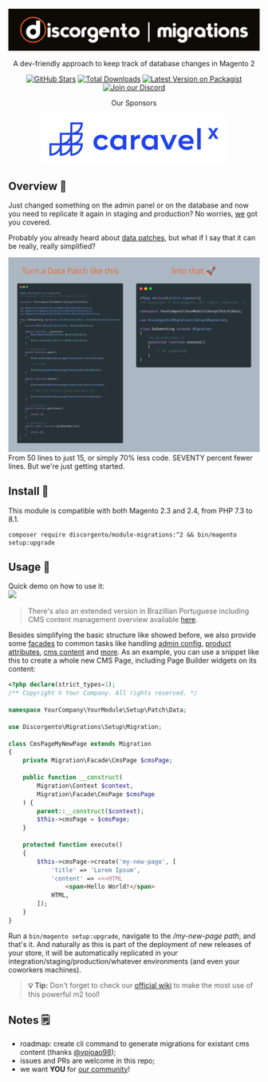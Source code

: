 ![Discorgento Migrations](docs/header.png)

<p align="center">A dev-friendly approach to keep track of database changes in Magento 2</p>
<p align="center">
    <a href="https://github.com/discorgento/module-migrations/stargazers" target="_blank"><img alt="GitHub Stars" src="https://img.shields.io/github/stars/discorgento/module-migrations?style=social"/></a>
    <a href="https://packagist.org/packages/discorgento/module-migrations/stats" target="_blank"><img alt="Total Downloads" src="https://img.shields.io/packagist/dt/discorgento/module-migrations"/></a>
    <a target="_blank" href="https://packagist.org/packages/discorgento/module-migrations"><img src="https://img.shields.io/packagist/v/discorgento/module-migrations" alt="Latest Version on Packagist"></a>
    <a target="_blank" href="https://discord.io/Discorgento"><img alt="Join our Discord" src="https://img.shields.io/discord/768653248902332428?color=%237289d9&label=Discord"/></a>
</p>

<p align="center">Our Sponsors</p>
<p align="center">
    <a href="https://www.caravelx.com/"><img src="docs/sponsors/caravelx.svg" alt="Caravel X"></a>
</p>

## Overview 💭
Just changed something on the admin panel or on the database and now you need to replicate it again in staging and production? No worries, [we](https://discord.io/Discorgento) got you covered.

Probably you already heard about [data patches](https://developer.adobe.com/commerce/php/development/components/declarative-schema/patches/), but what if I say that it can be really, really simplified?  

![image](docs/tldr.png)
From 50 lines to just 15, or simply 70% less code. SEVENTY percent fewer lines.
But we're just getting started.

## Install 🔧
This module is compatible with both Magento 2.3 and 2.4, from PHP 7.3 to 8.1.
```
composer require discorgento/module-migrations:^2 && bin/magento setup:upgrade
```

## Usage 🥤
Quick demo on how to use it:  
<a href="https://odysee.com/@discorgento:8/Introduction-to-Module-Migrations-Magento-discorgento-module-migrations:a"><img src="https://user-images.githubusercontent.com/4603111/202745678-d9960d66-4618-4100-aee1-50a4cc728829.png" height="200"/></a>  
> There's also an extended version in Brazillian Portuguese including CMS content management overview available [here](https://odysee.com/@discorgento:8/Introdu%C3%A7%C3%A3o-ao-Modulo-Migrations-Magento-discorgento-module-migrations:9).

Besides simplifying the basic structure like showed before, we also provide some [facades](https://refactoring.guru/design-patterns/facade) to common tasks like handling [admin config](https://github.com/discorgento/module-migrations/wiki/Admin-Config), [product attributes](https://github.com/discorgento/module-migrations/wiki/Product-Attributes), [cms content](https://github.com/discorgento/module-migrations/wiki/Cms-Content) and [more](https://github.com/discorgento/module-migrations/wiki). As an example, you can use a snippet like this to create a whole new CMS Page, including Page Builder widgets on its content:

```php
<?php declare(strict_types=1);
/** Copyright © Your Company. All rights reserved. */

namespace YourCompany\YourModule\Setup\Patch\Data;

use Discorgento\Migrations\Setup\Migration;

class CmsPageMyNewPage extends Migration
{
    private Migration\Facade\CmsPage $cmsPage;

    public function __construct(
        Migration\Context $context,
        Migration\Facade\CmsPage $cmsPage
    ) {
        parent::__construct($context);
        $this->cmsPage = $cmsPage;
    }

    protected function execute()
    {
        $this->cmsPage->create('my-new-page', [
            'title' => 'Lorem Ipsum',
            'content' => <<<HTML
                <span>Hello World!</span>
            HTML,
        ]);
    }
}
```

Run a `bin/magento setup:upgrade`, navigate to the _/my-new-page path_, and that's it. And naturally as this is part of the deployment of new releases of your store, it will be automatically replicated in your integration/staging/production/whatever environments (and even your coworkers machines).

> **💡 Tip:**  Don't forget to check our [official wiki](https://github.com/discorgento/module-migrations/wiki) to make the most use of this powerful m2 tool!

## Notes 🗒
 - roadmap: create cli command to generate migrations for existant cms content (thanks [@vpjoao98](https://github.com/vpjoao98));
 - issues and PRs are welcome in this repo;
 - we want **YOU** for [our community](https://discord.io/Discorgento)!
